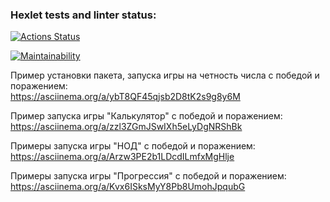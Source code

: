 ### Hexlet tests and linter status:
[![Actions Status](https://github.com/MeJlukc/frontend-project-44/actions/workflows/hexlet-check.yml/badge.svg)](https://github.com/MeJlukc/frontend-project-44/actions)

[![Maintainability](https://api.codeclimate.com/v1/badges/4de9b10ac9589e543ad8/maintainability)](https://codeclimate.com/github/MeJlukc/frontend-project-44/maintainability)

Пример установки пакета, запуска игры на четность числа с победой и поражением:  
https://asciinema.org/a/ybT8QF45qjsb2D8tK2s9g8y6M

Пример запуска игры "Калькулятор" с победой и поражением:
https://asciinema.org/a/zzl3ZGmJSwIXh5eLyDgNRShBk

Примеры запуска игры "НОД" с победой и поражением:  
https://asciinema.org/a/Arzw3PE2b1LDcdILmfxMgHlje

Примеры запуска игры "Прогрессия" с победой и поражением:  
https://asciinema.org/a/Kvx6ISksMyY8Pb8UmohJpqubG
